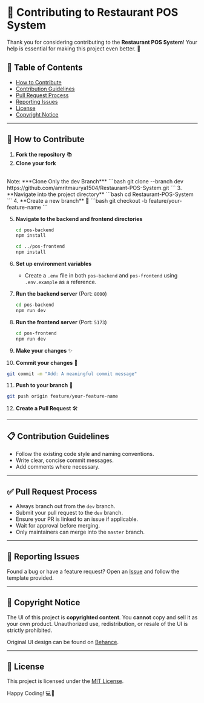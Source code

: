 # 🤝 Contributing to Restaurant POS System

Thank you for considering contributing to the **Restaurant POS System**! Your help is essential for making this project even better. 💖

## 🧾 Table of Contents
- [How to Contribute](#-how-to-contribute)
- [Contribution Guidelines](#-contribution-guidelines)
- [Pull Request Process](#-pull-request-process)
- [Reporting Issues](#-reporting-issues)
- [License](#-license)
- [Copyright Notice](#-copyright-notice)

---

## 🏢 How to Contribute

1. **Fork the repository** 📚
2. **Clone your fork**
<br>
Note: ***Clone Only the dev Branch***
   ```bash
   git clone --branch dev https://github.com/amritmaurya1504/Restaurant-POS-System.git
   ```
3. **Navigate into the project directory**
   ```bash
   cd Restaurant-POS-System
   ```
4. **Create a new branch** 🌿
   ```bash
   git checkout -b feature/your-feature-name
   ```

5. **Navigate to the backend and frontend directories**
   ```bash
   cd pos-backend
   npm install

   cd ../pos-frontend
   npm install
   ```

6. **Set up environment variables**
   - Create a `.env` file in both `pos-backend` and `pos-frontend` using `.env.example` as a reference.

7. **Run the backend server** (Port: `8000`)
   ```bash
   cd pos-backend
   npm run dev
   ```

8. **Run the frontend server** (Port: `5173`)
   ```bash
   cd pos-frontend
   npm run dev
   ```
9. **Make your changes** ✨
10. **Commit your changes** 💾
   ```bash
   git commit -m "Add: A meaningful commit message"
   ```
11. **Push to your branch** 👤
   ```bash
   git push origin feature/your-feature-name
   ```
12. **Create a Pull Request** 🛠️

---

## 📋 Contribution Guidelines

- Follow the existing code style and naming conventions.
- Write clear, concise commit messages.
- Add comments where necessary.

---

## ✅ Pull Request Process

- Always branch out from the `dev` branch.
- Submit your pull request to the `dev` branch.
- Ensure your PR is linked to an issue if applicable.
- Wait for approval before merging.
- Only maintainers can merge into the `master` branch.

---

## 🐛 Reporting Issues

Found a bug or have a feature request? Open an [Issue](https://github.com/amritmaurya1504/Restaurant-POS-System/issues) and follow the template provided.

---

## 🐝 Copyright Notice

The UI of this project is **copyrighted content**. You **cannot** copy and sell it as your own product. Unauthorized use, redistribution, or resale of the UI is strictly prohibited.

Original UI design can be found on [Behance](https://www.behance.net/gallery/210280099/Restaurant-POS-System-Point-of-Sale-UIUX-Design).

---

## 📝 License

This project is licensed under the [MIT License](LICENSE).

Happy Coding! 💻🎉

